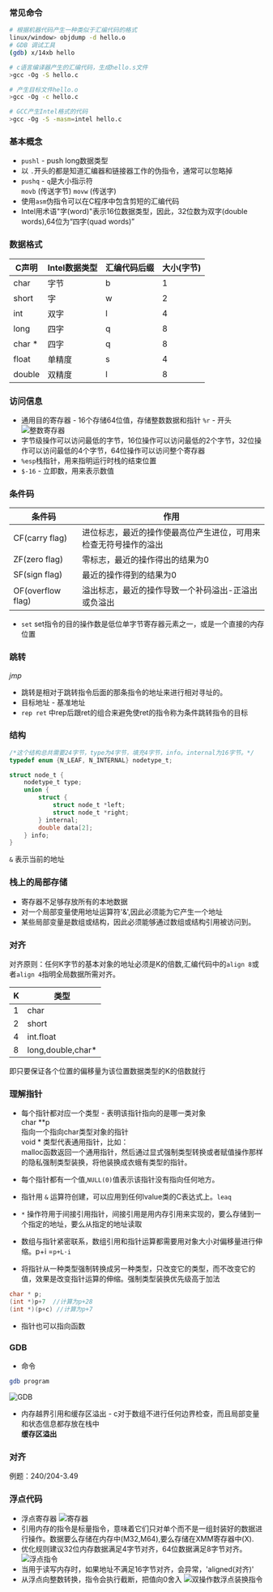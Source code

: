 ### 常见命令
```sh
# 根据机器代码产生一种类似于汇编代码的格式
linux/window> objdump -d hello.o
# GDB 调试工具
(gdb) x/14xb hello

# c语言编译器产生的汇编代码，生成hello.s文件
>gcc -Og -S hello.c

# 产生目标文件hello.o
>gcc -Og -c hello.c

# GCC产生Intel格式的代码
>gcc -Og -S -masm=intel hello.c
```
### 基本概念
* `pushl` - push long数据类型
* 以 `.`开头的都是知道汇编器和链接器工作的伪指令，通常可以忽略掉
* `pushq` - `q`是大小指示符  
  `movb` (传送字节) `movw` (传送字)
* 使用`asm`伪指令可以在C程序中包含剪短的汇编代码
* Intel用术语"字(word)"表示16位数据类型，因此，32位数为双字(double words),64位为“四字(quad words)”

### 数据格式
|C声明|Intel数据类型|汇编代码后缀|大小(字节)
|-----|------------|-----------|---------
|char|字节|b|1
|short|字|w|2
|int|双字|l|4
|long|四字|q|8
|char *|四字|q|8
|float|单精度|s|4
|double|双精度|l|8

### 访问信息
* 通用目的寄存器 - 16个存储64位值，存储整数数据和指针 `%r` - 开头
![整数寄存器](reg.png)
* 字节级操作可以访问最低的字节，16位操作可以访问最低的2个字节，32位操作可以访问最低的4个字节，64位操作可以访问整个寄存器
* `%esp`栈指针，用来指明运行时栈的结束位置
* `$-16` - 立即数，用来表示数值

### 条件码
|条件码|作用|
|-----|----
|CF(carry flag)|进位标志，最近的操作使最高位产生进位，可用来检查无符号操作的溢出
|ZF(zero flag)| 零标志，最近的操作得出的结果为0
|SF(sign flag)| 最近的操作得到的结果为0
|OF(overflow flag)| 溢出标志，最近的操作导致一个补码溢出-正溢出或负溢出

* `set` set指令的目的操作数是低位单字节寄存器元素之一，或是一个直接的内存位置

### 跳转
*jmp*
* 跳转是相对于跳转指令后面的那条指令的地址来进行相对寻址的。
* 目标地址 - 基准地址
* `rep ret` 中rep后跟ret的组合来避免使ret的指令称为条件跳转指令的目标

### 结构
```c
/*这个结构总共需要24字节，type为4字节，填充4字节，info。internal为16字节。*/
typedef enum {N_LEAF, N_INTERNAL} nodetype_t;

struct node_t {
    nodetype_t type;
    union {
        struct {
            struct node_t *left;
            struct node_t *right;
        } internal;
        double data[2];
    } info;
}
```
`&` 表示当前的地址

### 栈上的局部存储
* 寄存器不足够存放所有的本地数据
* 对一个局部变量使用地址运算符'&',因此必须能为它产生一个地址
* 某些局部变量是数组或结构，因此必须能够通过数组或结构引用被访问到。

### 对齐

对齐原则：任何K字节的基本对象的地址必须是K的倍数,汇编代码中的`align 8`或者`align 4`指明全局数据所需对齐。

|K|类型
|-|---
|1|char
|2|short
|4|int.float
|8|long,double,char*
即只要保证各个位置的偏移量为该位置数据类型的K的倍数就行

### 理解指针
* 每个指针都对应一个类型 - 表明该指针指向的是哪一类对象  
  char \*\*p  
  指向一个指向char类型对象的指针  
  void * 类型代表通用指针，比如：  
  malloc函数返回一个通用指针，然后通过显式强制类型转换或者赋值操作那样的隐私强制类型装换，将他装换成衣蛾有类型的指针。

* 每个指针都有一个值,`NULL(0)`值表示该指针没有指向任何地方。
* 指针用 `&` 运算符创建，可以应用到任何lvalue类的C表达式上。`leaq`
* `*` 操作符用于间接引用指针，间接引用是用内存引用来实现的，要么存储到一个指定的地址，要么从指定的地址读取
* 数组与指针紧密联系，数组引用和指针运算都需要用对象大小对偏移量进行伸缩。p+i =`p+L·i`
* 将指针从一种类型强制转换成另一种类型，只改变它的类型，而不改变它的值，效果是改变指针运算的伸缩。强制类型装换优先级高于加法
```c
char * p;
(int *)p+7  //计算为p+28
(int *)(p+c) //计算为p+7
```
* 指针也可以指向函数

### GDB 
* 命令
```sh
gdb program
```
![GDB](gdb.png)

* 内存越界引用和缓存区溢出 - c对于数组不进行任何边界检查，而且局部变量和状态信息都存放在栈中  
**缓存区溢出**

### 对齐
例题：240/204-3.49

### 浮点代码
* 浮点寄存器
![寄存器](float.png)
* 引用内存的指令是标量指令，意味着它们只对单个而不是一组封装好的数据进行操作。数据要么存储在内存中(M32,M64),要么存储在XMM寄存器中(X).
* 优化规则建议32位内存数据满足4字节对齐，64位数据满足8字节对齐。
![浮点指令](fexcute.png)
* 当用于读写内存时，如果地址不满足16字节对齐，会异常，'aligned(对齐)'
* 从浮点向整数转换，指令会执行截断，把值向0舍入
![双操作数浮点装换指令](f2m.png)
  